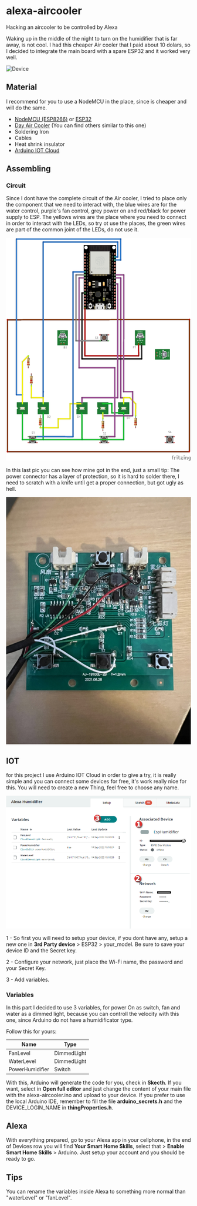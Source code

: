 # alexa-aircooler
 Hacking an aircooler to be controlled by Alexa

 Waking up in the middle of the night to turn on the humidifier that is far away, is not cool. I had this cheaper Air cooler that I paid about 10 dolars, so I decided to integrate the main board with a spare ESP32 and it worked very well.

 ![Device](/miscs/device.jpg "Device")


 ## Material

 I recommend  for you to use a NodeMCU in the place, since is cheaper and will do the same.

 * [NodeMCU (ESP8266)](https://www.amazon.se/-/en/dp/B06Y1ZPNMS/ref=sr_1_9) or [ESP32](https://www.amazon.se/-/en/dp/B08LL7ZH2W/ref=sr_1_6)
 * [Day Air Cooler](https://www.pricerunner.dk/pl/453-5208957/Indeklima/DAY-Air-cooler-5W-Sammenlign-Priser) (You can find others similar to this one)
 * Soldering Iron
 * Cables
 * Heat shrink insulator
 * [Arduino IOT Cloud](https://create.arduino.cc/iot/things/)


## Assembling

### Circuit

Since I dont have the complete circuit of the Air cooler, I tried to place only the component that we need to interact with, the blue wires are for the water control, purple's fan control, grey power on and red/black for power supply to ESP. The yellows wires are the place where you need to connect in order to interact with the LEDs, so try ot use the places, the green wires are part of the common joint of the LEDs, do not use it.

![Circuit](/miscs/circuit.jpg "Circuit")

In this last pic you can see how mine got in the end, just a small tip: The power connector has a layer of protection, so it is hard to solder there, I need to scratch with a knife until get a proper connection, but got ugly as hell.

![Board](/miscs/Board.jpg "Board")

## IOT

for this project I use Arduino IOT Cloud in order to give a try, it is really simple and you can connect some devices for free, it's work really nice for this.
You will need to create a new Thing, feel free to choose any name.

![IOT](/miscs/iot.png "IOT")

 1 - So first you will need to setup your device, if you dont have any, setup a new one in **3rd Party device** > ESP32 > your_model. Be sure to save your device ID and the Secret key.

 2 - Configure your network, just place the Wi-Fi name, the password and your Secret Key.

 3 - Add variables.

 ### Variables

 In this part I decided to use 3 variables, for power On as switch, fan and water as a dimmed light, because you can controll the velocity with this one, since Arduino do not have a humidificator type.

 Follow this for yours:

| Name            | Type        |
|-----------------|-------------|
| FanLevel        | DimmedLight |
| WaterLevel      | DimmedLight |
| PowerHumidifier | Switch      |

With this, Arduino will generate the code for you, check in **Skecth**. If you want, select in **Open full editor** and just change the content of your main file with the alexa-aircooler.ino and upload to your device. If you prefer to use the local Arduino IDE, remember to fill the file **arduino_secrets.h** and the DEVICE_LOGIN_NAME in **thingProperties.h**.

## Alexa

With everything prepared, go to your Alexa app in your cellphone, in the end of Devices row you will find **Your Smart Home Skills**, select that > **Enable Smart Home Skills** > Arduino. Just setup your account and you should be ready to go.

## Tips

You can rename the variables inside Alexa to something more normal than "waterLevel" or "fanLevel".